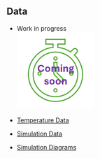 ## Data

* Work in progress  
![work in progress](../images/comingSoon.png "work in progress")

* [Temperature Data](TemperatureData)
* [Simulation Data](SimulationData)
* [Simulation Diagrams](../Illustrations/Diagrams)
